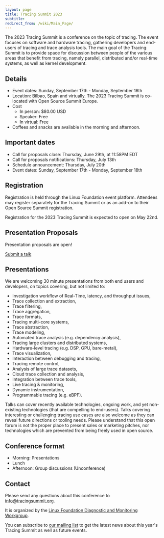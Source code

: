 ```yaml
---
layout: page
title: Tracing Summit 2023
subtitle:
redirect_from: /wiki/Main_Page/
---
```


The 2023 Tracing Summit is a conference on the topic of tracing. The event focuses on software and hardware tracing, gathering developers and end-users of tracing and trace analysis tools. The main goal of the Tracing Summit is to provide space for discussion between people of the various areas that benefit from tracing, namely parallel, distributed and/or real-time systems, as well as kernel development.

## Details

* Event dates: Sunday, September 17th - Monday, September 18th
* Location: Bilbao, Spain and virtually. The 2023 Tracing Summit is co-located with Open Source Summit Europe.
* Cost
	* In person: $80.00 USD
    * Speaker: Free
    * In virtual: Free
* Coffees and snacks are available in the morning and afternoon.

## Important dates

* Call for proposals close: Thursday, June 29th, at 11:58PM EDT
* Call for proposals notifications: Thursday, July 13th
* Schedule announcement: Thursday, July 20th
* Event dates: Sunday, September 17th - Monday, September 18th

## Registration

Registration is held through the Linux Foundation event platform. Attendees may register separately for the Tracing Summit or as an add-on to their Open Source Summit registration.

Registration for the 2023 Tracing Summit is expected to open on May 22nd.

## Presentation Proposals

Presentation proposals are open!

[Submit a talk](https://cfp.tracingsummit.org/ts2023/cfp)

## Presentations
We are welcoming 30 minute presentations from both end users and developers, on topics covering, but not limited to:

* Investigation workflow of Real-Time, latency, and throughput issues,
* Trace collection and extraction,
* Trace filtering,
* Trace aggregation,
* Trace formats,
* Tracing multi-core systems,
* Trace abstraction,
* Trace modeling,
* Automated trace analysis (e.g. dependency analysis),
* Tracing large clusters and distributed systems,
* Hardware-level tracing (e.g. DSP, GPU, bare-metal),
* Trace visualization,
* Interaction between debugging and tracing,
* Tracing remote control,
* Analysis of large trace datasets,
* Cloud trace collection and analysis,
* Integration between trace tools,
* Live tracing & monitoring,
* Dynamic instrumentation,
* Programmable tracing (e.g. eBPF).

Talks can cover recently available technologies, ongoing work, and yet non-existing technologies (that are compelling to end-users). Talks covering interesting or challenging tracing use cases are also welcome as they can reveal future directions or tooling needs. Please understand that this open forum is not the proper place to present sales or marketing pitches, nor technologies which are prevented from being freely used in open source.

## Conference format

* Morning: Presentations
* Lunch
* Afternoon: Group discussions (Unconference)

## Contact
Please send any questions about this conference to [info@tracingsummit.org](mailto:info@tracingsummit.org).

It is organized by the [Linux Foundation Diagnostic and Monitoring Workgroup](https://diamon.org).

You can subscribe to [our mailing list](https://eepurl.com/goakfv) to get the latest news about this year's Tracing Summit as well as future events.
